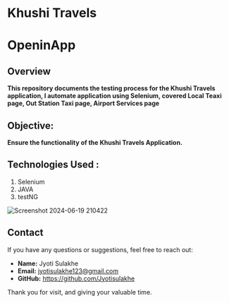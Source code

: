 # Khushi Travels 

# OpeninApp

## Overview
**This repository documents the testing process for the Khushi Travels application, I automate application using Selenium, covered Local Teaxi page, Out Station Taxi page, Airport Services page**

## Objective: 
**Ensure the functionality of the Khushi Travels Application.**


## Technologies Used :

1. Selenium
2. JAVA
3. testNG



![Screenshot 2024-06-19 210422](https://github.com/Jyotisulakhe/khushiTravels/assets/122368666/ce7ba142-349a-4539-ad55-4894aaa30043)


## Contact

If you have any questions or suggestions, feel free to reach out:

- **Name:** Jyoti Sulakhe
- **Email:** jyotisulakhe123@gmail.com
- **GitHub:** https://github.com/Jyotisulakhe


Thank you for visit, and giving your valuable time.

